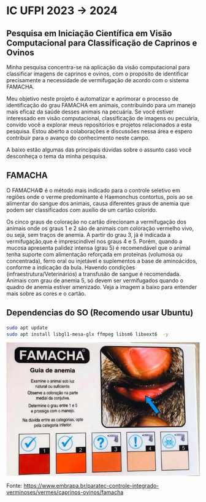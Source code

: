 # IC UFPI 2023 -> 2024

## Pesquisa em Iniciação Científica em Visão Computacional para Classificação de Caprinos e Ovinos

Minha pesquisa concentra-se na aplicação da visão computacional para classificar imagens de caprinos e ovinos, com o propósito de identificar precisamente a necessidade de vermifugação de acordo com o sistema FAMACHA.

Meu objetivo neste projeto é automatizar e aprimorar o processo de identificação do grau FAMACHA em animais, contribuindo para um manejo mais eficaz da saúde desses animais na pecuária. Se você estiver interessado em visão computacional, classificação de imagens ou pecuária, convido você a explorar meus repositórios e projetos relacionados a esta pesquisa. Estou aberto a colaborações e discussões nessa área e espero contribuir para o avanço do conhecimento neste campo.

A baixo estão algumas das principais dúvidas sobre o assunto caso você desconheça o tema da minha pesquisa.

## FAMACHA

O FAMACHA© é o método mais indicado para o controle seletivo em regiões onde o verme predominante é Haemonchus contortus, pois ao se alimentar do sangue dos animais, causa diferentes graus de anemia que podem ser classificados com auxílio de um cartão colorido.

Os cinco graus de coloração no cartão direcionam a vermifugação dos animais onde os graus 1 e 2 são de animais com coloração vermelho vivo, ou seja, sem traços de anemia. A partir do grau 3, já é indicada a vermifugação,que é imprescindível nos graus 4 e 5. Porém, quando a mucosa apresenta palidez intensa (grau 5) é recomendável que o animal tenha suporte com alimentação reforçada em proteínas (volumosa ou concentrada), ferro oral ou injetável e suplementos a base de aminoácidos, conforme a indicação da bula. Havendo condições (infraestrutura/Veterinários) a transfusão de sangue é recomendada. Animais com grau de anemia 5, só devem ser vermifugados quando o quadro de anemia estiver amenizado. Veja a imagem a baixo para entender mais sobre as cores e o cartão.

## Dependencias do SO (Recomendo usar Ubuntu)
```bash
sudo apt update
sudo apt install libgl1-mesa-glx ffmpeg libsm6 libxext6  -y
```
<!-- 
![Cartão FAMACHA](Extras/CartaoFAMACHA.jpeg) -->

<p align="center">
  <img src="CartaoFAMACHA.jpeg" alt="Cartão FAMACHA" width="600">
</p>


Fonte: https://www.embrapa.br/paratec-controle-integrado-verminoses/vermes/caprinos-ovinos/famacha

